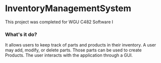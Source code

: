 # InventoryManagementSystem
This project was completed for WGU C482 Software I

### What's it do?
It allows users to keep track of parts and products in their inventory. A user may add, modify, or delete parts. Those parts can be used to create Products. The user interacts with the application through a GUI.